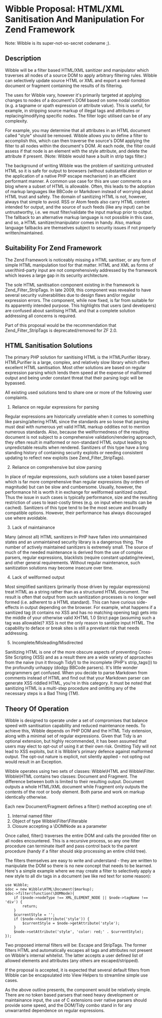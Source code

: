 Wibble Proposal: HTML/XML Sanitisation And Manipulation For Zend Framework
==========================================================================

Note: Wibble is its super-not-so-secret codename ;).

Description
-----------

Wibble will be a filter based HTML/XML sanitizer and manipulator which traverses all nodes of a source DOM to apply arbitrary filtering rules. Wibble can selectively update source HTML or XML and export a well-formed document or fragment containing the results of its filtering.

The uses for Wibble vary, however it's primarily targeted at applying changes to nodes of a document's DOM based on some nodal condition (e.g. a tagname or xpath expression or attribute value). This is useful, for example, in stripping source markup of illegal tags and attributes or replacing/modifying specific nodes. The filter logic utilised can be of any complexity.

For example, you may determine that all attributes in an HTML document called "style" should be removed. Wibble allows you to define a filter to accomplish this, which can then traverse the source's DOM applying the filter to all nodes within the document's DOM. At each node, the filter could assess if that node is an element with the style attribute, and delete the attribute if present. (Note: Wibble would have a built in strip tags filter.)

The background of writing Wibble was the problem of sanitizing untrusted HTML so it is safe for output to browsers (without substantial alteration or the application of a native PHP escape mechanism) in an efficient performant manner. A common use case for this are user comments on a blog where a subset of HTML is allowable. Often, this leads to the adoption of markup languages like BBCode or Markdown instead of worrying about HTML trust and safety. The domain of sanitizing HTML is not, however, always that simple to avoid. RSS or Atom feeds also carry HTML content intended for output, and the source of such feeds (like any input) can be untrustworthy, i.e. we must filter/validate the input markup prior to output. The fallback to an alternative markup language is not possible in this case, and so, a HTML sanitizer/manipulator comes in handy. Also, markup language fallbacks are themselves subject to security issues if not properly written/maintained.

Suitability For Zend Framework
------------------------------

The Zend Framework is noticeably missing a HTML sanitiser, or any form of simple HTML manipulation tool for that matter. HTML and XML as forms of user/third-party input are not comprehensively addressed by the framework which leaves a large gap in its security architecture.

The sole HTML sanitisation component existing in the framework is Zend_Filter_StripTags. In late 2009, this component was revealed to have several security vulnerabilities due to design flaws and/or regular expression errors. The component, while now fixed, is far from suitable for its apparently intended purpose. This highlights that users (and developers) are confused about sanitising HTML and that a complete solution addressing all concerns is required.

Part of this proposal would be the recommendation that Zend_Filter_StripTags is deprecated/removed for ZF 2.0.

HTML Sanitisation Solutions
---------------------------

The primary PHP solution for sanitising HTML is the HTMLPurifier library. HTMLPurifier is a large, complex, and relatively slow library which offers excellent HTML sanitisation. Most other solutions are based on regular expression parsing which lends them speed at the expense of malformed output and being under constant threat that their parsing logic will be bypassed.

All existing used solutions tend to share one or more of the following user complaints.

1. Reliance on regular expressions for parsing

Regular expressions are historically unreliable when it comes to something like parsing/altering HTML since the standards are so loose that parsing must deal with numerous yet valid HTML markup oddities not to mention numerous standards. Also, because the wellformedness of the resulting document is not subject to a comprehensive validation/rendering approach, they often result in malformed or non-standard HTML output leading to unpredictable results when rendered. Sanitizers of this type have a long standing history of containing security exploits or needing consistent updating to reflect new exploits (see Zend_Filter_StripTags).

2. Reliance on comprehensive but slow parsing

In place of regular expressions, such solutions use a token based parser which is far more comprehensive than regular expressions (by orders of magnitude) but can be slow and cumbersome. Usually, however, the performance hit is worth it in exchange for wellformed sanitized output. Thus the issue in such cases is typically performance, size and the resulting restriction of uses to least-costly times (e.g. on input when results can be cached). Sanitizers of this type tend to be the most secure and broadly compatible options. However, their performance has always discouraged use where avoidable.

3. Lack of maintainance

Many (almost all) HTML sanitizers in PHP have fallen into unmaintained states and an unmaintained security library is a dangerous thing. The number of actively maintained sanitizers is extremely small. The source of much of the needed maintenance is derived from the use of complex parsers, regular expressions, blacklists (require constant updating/review), and other general requirements. Without regular maintenance, such sanitization solutions may become insecure over time.

4. Lack of wellformed output

Most simplified sanitizers (primarily those driven by regular expressions) treat HTML as a string rather than as a structured HTML document. The result is often that output from such sanitization processes is no longer well formed (i.e. adherent to a HTML standard). This can have curious side-effects in output depending on the browser. For example, what happens if a sanitized </div> tag (it contains no XSS and has no matching opening tag) gets into the middle of your otherwise valid XHTML 1.0 Strict page (assuming such a tag was allowable)? XSS is not the only reason to sanitize input HTML. The capability to deface or break sites is still a prevelant risk that needs addressing.

5. Incomplete/Misleading/Misdirected

Sanitizing HTML is one of the more obscure aspects of preventing Cross-Site Scripting (XSS) and as a result there are a wide variety of approaches from the naive (run it through Tidy!) to the incomplete (PHP's strip_tags()) to the profoundly unhappy (dodgy BBCode parsers). It's little wonder programmers get confused. When you decide to parse Markdown from comments instead of HTML and find out that your Markdown parser can generate XSS riddled HTML, you're in this category. It must be noted that sanitizing HTML is a multi-step procedure and omitting any of the necessary steps is a Bad Thing (TM).

Theory Of Operation
-------------------

Wibble is designed to operate under a set of compromises that balance speed with sanitisation capability and reduced maintenance needs. To achieve this, Wibble depends on PHP DOM and the HTML Tidy extension, along with a minimal set of regular expressions. Given that Tidy is an optional extension, but highly recommended, it has been assumed that users may elect to opt-out of using it at their own risk. Omitting Tidy will not lead to XSS exploits, but it is Wibble's primary defence against malformed output. The opt-out nature is explicit, not silently applied - not opting out would result in an Exception.

Wibble operates using two sets of classes: Wibble\HTML and Wibble\Filter. Wibble\HTML contains two classes: Document and Fragment. The difference between both is limited to their resulting output. Document outputs a whole HTML/XML document while Fragment only outputs the contents of the root or body element. Both parse and work on markup identically otherwise.

Each new Document/Fragment defines a filter() method accepting one of:

1. Internal named filter
2. Object of type Wibble\Filter\Filterable
3. Closure accepting a \DOMNode as a parameter

Once called, filter() traverses the entire DOM and calls the provided filter on all nodes encountered. This is a recursive process, so any one filter procedure can terminate itself and pass control back to the parent procedure (handy if a filter should skip processing an entire child tree).

The filters themselves are easy to write and understand - they are written to manipulate the DOM so there is no new concept that needs to be learned. Here's a simple example where we may create a filter to selectively apply a new style to all div tags in a document (we like red text for some reason):

    use Wibble;
    $doc = new Wibble\HTML\Document($markup);
    $doc->filter(function(\DOMNode){
        if ($node->nodeType !== XML_ELEMENT_NODE || $node->tagName !== 'div') {
            return;
        }
        $currentStyle = '';
        if ($node->hasAttribute('style')) {
            $currentStyle = $node->getAttribute('style');
        }
        $node->setAttribute('style', 'color: red;' . $currentStyle);
    });

Two proposed internal filters will be: Escape and StripTags. The former filters HTML and automatically escapes all tags and attributes not present on Wibble's internal whitelist. The latter accepts a user defined list of allowed elements and attributes (any others are escaped/stripped).

If the proposal is accepted, it is expected that several default filters from Wibble can be encapsulated into View Helpers to streamline simple use cases.

As the above outline presents, the component would be relatively simple. There are no token based parsers that need heavy development or maintainance input, the use of C extensions over native parsers should provide some speed, and the DOM/Tidy combo stand in for any unwarranted dependence on regular expressions.

